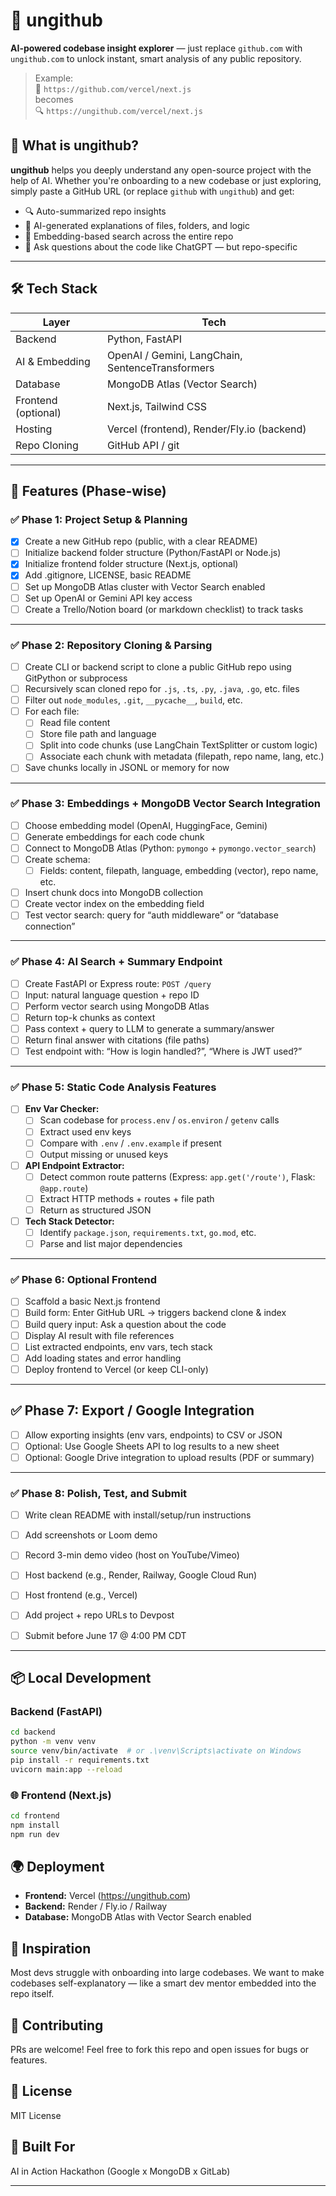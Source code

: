 # 🧠 ungithub

**AI-powered codebase insight explorer** — just replace `github.com` with `ungithub.com` to unlock instant, smart analysis of any public repository.

> Example:  
> 🔗 `https://github.com/vercel/next.js`  
> becomes  
> 🔍 `https://ungithub.com/vercel/next.js`


## 🚀 What is ungithub?

**ungithub** helps you deeply understand any open-source project with the help of AI. Whether you're onboarding to a new codebase or just exploring, simply paste a GitHub URL (or replace `github` with `ungithub`) and get:

- 🔍 Auto-summarized repo insights
- 🧠 AI-generated explanations of files, folders, and logic
- 🧩 Embedding-based search across the entire repo
- 📎 Ask questions about the code like ChatGPT — but repo-specific

---

## 🛠️ Tech Stack

| Layer        | Tech                          |
|-------------|-------------------------------|
| Backend      | Python, FastAPI               |
| AI & Embedding | OpenAI / Gemini, LangChain, SentenceTransformers |
| Database     | MongoDB Atlas (Vector Search) |
| Frontend (optional) | Next.js, Tailwind CSS          |
| Hosting      | Vercel (frontend), Render/Fly.io (backend) |
| Repo Cloning | GitHub API / git              |

---

## 🧰 Features (Phase-wise)

### ✅ Phase 1: Project Setup & Planning

- [x] Create a new GitHub repo (public, with a clear README)
- [ ] Initialize backend folder structure (Python/FastAPI or Node.js)
- [x] Initialize frontend folder structure (Next.js, optional)
- [x] Add .gitignore, LICENSE, basic README
- [ ] Set up MongoDB Atlas cluster with Vector Search enabled
- [ ] Set up OpenAI or Gemini API key access
- [ ] Create a Trello/Notion board (or markdown checklist) to track tasks

---

### ✅ Phase 2: Repository Cloning & Parsing

- [ ] Create CLI or backend script to clone a public GitHub repo using GitPython or subprocess
- [ ] Recursively scan cloned repo for `.js`, `.ts`, `.py`, `.java`, `.go`, etc. files
- [ ] Filter out `node_modules`, `.git`, `__pycache__`, `build`, etc.
- [ ] For each file:
  - [ ] Read file content
  - [ ] Store file path and language
  - [ ] Split into code chunks (use LangChain TextSplitter or custom logic)
  - [ ] Associate each chunk with metadata (filepath, repo name, lang, etc.)
- [ ] Save chunks locally in JSONL or memory for now

---

### ✅ Phase 3: Embeddings + MongoDB Vector Search Integration

- [ ] Choose embedding model (OpenAI, HuggingFace, Gemini)
- [ ] Generate embeddings for each code chunk
- [ ] Connect to MongoDB Atlas (Python: `pymongo` + `pymongo.vector_search`)
- [ ] Create schema:
  - [ ] Fields: content, filepath, language, embedding (vector), repo name, etc.
- [ ] Insert chunk docs into MongoDB collection
- [ ] Create vector index on the embedding field
- [ ] Test vector search: query for “auth middleware” or “database connection”

---

### ✅ Phase 4: AI Search + Summary Endpoint

- [ ] Create FastAPI or Express route: `POST /query`
- [ ] Input: natural language question + repo ID
- [ ] Perform vector search using MongoDB Atlas
- [ ] Return top-k chunks as context
- [ ] Pass context + query to LLM to generate a summary/answer
- [ ] Return final answer with citations (file paths)
- [ ] Test endpoint with: “How is login handled?”, “Where is JWT used?”

---

### ✅ Phase 5: Static Code Analysis Features

- [ ] **Env Var Checker:**
  - [ ] Scan codebase for `process.env` / `os.environ` / `getenv` calls
  - [ ] Extract used env keys
  - [ ] Compare with `.env` / `.env.example` if present
  - [ ] Output missing or unused keys
- [ ] **API Endpoint Extractor:**
  - [ ] Detect common route patterns (Express: `app.get('/route')`, Flask: `@app.route`)
  - [ ] Extract HTTP methods + routes + file path
  - [ ] Return as structured JSON
- [ ] **Tech Stack Detector:**
  - [ ] Identify `package.json`, `requirements.txt`, `go.mod`, etc.
  - [ ] Parse and list major dependencies

---

### ✅ Phase 6: Optional Frontend

- [ ] Scaffold a basic Next.js frontend
- [ ] Build form: Enter GitHub URL → triggers backend clone & index
- [ ] Build query input: Ask a question about the code
- [ ] Display AI result with file references
- [ ] List extracted endpoints, env vars, tech stack
- [ ] Add loading states and error handling
- [ ] Deploy frontend to Vercel (or keep CLI-only)

---

## ✅ Phase 7: Export / Google Integration

- [ ] Allow exporting insights (env vars, endpoints) to CSV or JSON
- [ ] Optional: Use Google Sheets API to log results to a new sheet
- [ ] Optional: Google Drive integration to upload results (PDF or summary)

---

### ✅ Phase 8: Polish, Test, and Submit

- [ ] Write clean README with install/setup/run instructions
- [ ] Add screenshots or Loom demo
- [ ] Record 3-min demo video (host on YouTube/Vimeo)
- [ ] Host backend (e.g., Render, Railway, Google Cloud Run)
- [ ] Host frontend (e.g., Vercel)
- [ ] Add project + repo URLs to Devpost
- [ ] Submit before June 17 @ 4:00 PM CDT


---

## 📦 Local Development

### Backend (FastAPI)

```bash
cd backend
python -m venv venv
source venv/bin/activate  # or .\venv\Scripts\activate on Windows
pip install -r requirements.txt
uvicorn main:app --reload
```

### 🌐 Frontend (Next.js)

```bash
cd frontend
npm install
npm run dev
```

## 🌍 Deployment

- **Frontend:** Vercel (https://ungithub.com)
- **Backend:** Render / Fly.io / Railway
- **Database:** MongoDB Atlas with Vector Search enabled

## 🧠 Inspiration

Most devs struggle with onboarding into large codebases. We want to make codebases self-explanatory — like a smart dev mentor embedded into the repo itself.

## 🤝 Contributing

PRs are welcome! Feel free to fork this repo and open issues for bugs or features.

## 📄 License

MIT License

## 🙌 Built For

AI in Action Hackathon (Google x MongoDB x GitLab)

---